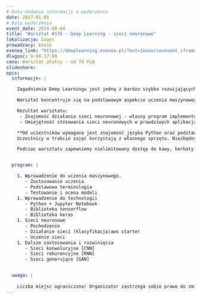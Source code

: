 ```yaml
---
# Data dodania informacji o wydarzeniu
date: 2017-01-05
# Data wydarzenia
event_date: 2018-08-04
title: "Warsztat #176 - Deep Learning - sieci neuronowe"
lokalizacja: Sages
prowadzacy: kosik
evenea_link: "https://deeplearning.evenea.pl/?out=1&source=event_iframe"
dlugosc: 9:00-17:00
cena: Warsztat płatny - od 79 PLN
slideshare:
opis:
  informacje: |

    Zagadnienie Deep Learningu jest jedną z bardzo szybko rozwijających się dziedzin wiedzy. Inspirowany budową mózgu model programu komputerowego okazuje się wyjątkowo skutecznie radzić sobie ze skomplikowanymi problemami. Do takich zagadnień zaliczają się problemy takie jak sterowanie pojazdem autonomicznym, tłumaczenie maszynowe języka naturalnego bądź rozpoznawanie twarzy na obrazach. Mimo to, ciągle odnajdywane są nowe zastosowania sieci neuronowych, jak i problemy, które nie dawały się rozwiązać prostymi algorytmami uczenia maszynowego.

    Warsztat koncentruje się na podstawowym aspekcie uczenia maszynowego - sieciach neuronowych. Uczestnicy zapoznają się zarówno z teoretycznymi podstawami zagadnienia, ale przede wszystkim samodzielnie utworzą i zastosują własne sieci neuronowe do rozwiązania postawionych przez prowadzącego problemów, m.in. rozpoznawania cyfr (pisma ręcznego).

    Rezultat warsztatu:
     - Znajomość działania sieci neuronowej - własny program implementujący prostą sieć neuronową w oparciu o bibliotekę tensorflow,
     - Umiejętność stosowania sieci neuronowych w prawdziwych aplikacjach - własny program wykorzystujący sieć oparty o pakiet keras.

    **Od uczestników wymagana jest znajomość języka Python oraz podstawowej matematyki (własności funkcji, rachunek macierzowy).**
    Uczestnicy w trakcie zajęć korzystają z własnego sprzętu. Niezbędny jest dostęp do internetu (w trakcie warsztatu będzie udostępniona sieć WiFi).

    Podczas warsztatu zapewniemy nielimitowany dostęp do kawy, herbaty, wody. W porze obiadowej zapewniamy pizzę w wersji mięsnej lub wegeteriańskiej.


  program: |

    1. Wprowadzenie do uczenia maszynowego.
       - Zastosowanie uczenia
       - Podstawowa terminologia
       - Testowanie i ocena modeli
    1. Wprowadzenie do technologii
       - Python + Jupyter Notebook
       - Biblioteka tensorflow
       - Biblioteka keras
    1. Sieci neuronowe
       - Pochodzenie
       - Działanie sieci (klasyfikacja)aws starter
       - Uczenie sieci
    1. Dalsze zastosowania i rozwinięcia
       - Sieci konwolucyjne [CNN]
       - Sieci rekurencyjne [RNN]
       - Sieci generujące [GAN]


  uwaga: |
 
    Liczba miejsc ograniczona! Organizator zastrzega sobie prawo do zmiany lokalizacji wydarzenia oraz jego odwołania w przypadku niezgłoszenia się minimalnej liczby uczestników.
---
```


